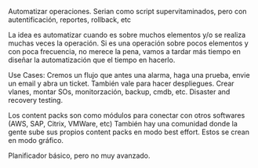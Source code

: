 Automatizar operaciones.
Serian como script supervitaminados, pero con autentificación, reportes, rollback, etc

La idea es automatizar cuando es sobre muchos elementos y/o se realiza muchas veces la operación.
Si es una operación sobre pocos elementos y con poca frecuencia, no merece la pena, vamos a tardar más tiempo en diseñar la automatización que el tiempo en hacerlo.

Use Cases:
Cremos un flujo que antes una alarma, haga una prueba, envie un email y abra un ticket.
También vale para hacer despliegues. Crear vlanes, montar SOs, monitorzación, backup, cmdb, etc.
Disaster and recovery testing.

Los content packs son como módulos para conectar con otros softwares (AWS, SAP, Citrix, VMWare, etc)
También hay una comunidad donde la gente sube sus propios content packs en modo best effort. Estos se crean en modo gráfico.


Planificador básico, pero no muy avanzado.
